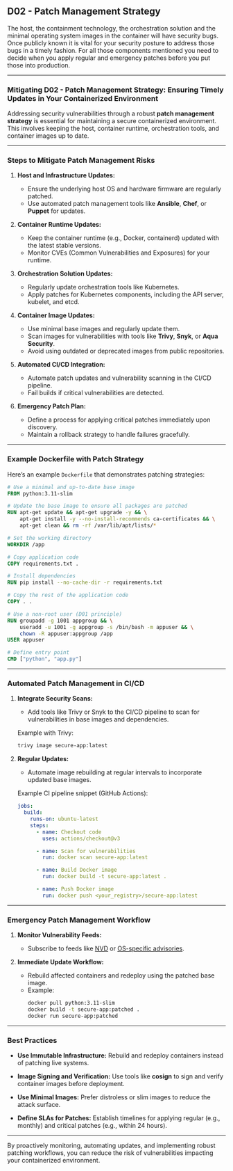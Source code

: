 ## D02 - Patch Management Strategy	
The host, the containment technology, the orchestration solution and the minimal operating system images in the container will have security bugs. Once publicly known it is vital for your security posture to address those bugs in a timely fashion. For all those components mentioned you need to decide when you apply regular and emergency patches before you put those into production.

---
### Mitigating D02 - Patch Management Strategy: Ensuring Timely Updates in Your Containerized Environment

Addressing security vulnerabilities through a robust **patch management strategy** is essential for maintaining a secure containerized environment. This involves keeping the host, container runtime, orchestration tools, and container images up to date.

---

### Steps to Mitigate Patch Management Risks
1. **Host and Infrastructure Updates:**
   - Ensure the underlying host OS and hardware firmware are regularly patched.
   - Use automated patch management tools like **Ansible**, **Chef**, or **Puppet** for updates.
   
2. **Container Runtime Updates:**
   - Keep the container runtime (e.g., Docker, containerd) updated with the latest stable versions.
   - Monitor CVEs (Common Vulnerabilities and Exposures) for your runtime.

3. **Orchestration Solution Updates:**
   - Regularly update orchestration tools like Kubernetes.
   - Apply patches for Kubernetes components, including the API server, kubelet, and etcd.

4. **Container Image Updates:**
   - Use minimal base images and regularly update them.
   - Scan images for vulnerabilities with tools like **Trivy**, **Snyk**, or **Aqua Security**.
   - Avoid using outdated or deprecated images from public repositories.

5. **Automated CI/CD Integration:**
   - Automate patch updates and vulnerability scanning in the CI/CD pipeline.
   - Fail builds if critical vulnerabilities are detected.

6. **Emergency Patch Plan:**
   - Define a process for applying critical patches immediately upon discovery.
   - Maintain a rollback strategy to handle failures gracefully.

---

### Example Dockerfile with Patch Strategy

Here’s an example `Dockerfile` that demonstrates patching strategies:

```dockerfile
# Use a minimal and up-to-date base image
FROM python:3.11-slim

# Update the base image to ensure all packages are patched
RUN apt-get update && apt-get upgrade -y && \
    apt-get install -y --no-install-recommends ca-certificates && \
    apt-get clean && rm -rf /var/lib/apt/lists/*

# Set the working directory
WORKDIR /app

# Copy application code
COPY requirements.txt .

# Install dependencies
RUN pip install --no-cache-dir -r requirements.txt

# Copy the rest of the application code
COPY . .

# Use a non-root user (D01 principle)
RUN groupadd -g 1001 appgroup && \
    useradd -u 1001 -g appgroup -s /bin/bash -m appuser && \
    chown -R appuser:appgroup /app
USER appuser

# Define entry point
CMD ["python", "app.py"]
```

---

### Automated Patch Management in CI/CD
1. **Integrate Security Scans:**
   - Add tools like Trivy or Snyk to the CI/CD pipeline to scan for vulnerabilities in base images and dependencies.

   Example with Trivy:
   ```bash
   trivy image secure-app:latest
   ```

2. **Regular Updates:**
   - Automate image rebuilding at regular intervals to incorporate updated base images.

   Example CI pipeline snippet (GitHub Actions):
   ```yaml
   jobs:
     build:
       runs-on: ubuntu-latest
       steps:
         - name: Checkout code
           uses: actions/checkout@v3

         - name: Scan for vulnerabilities
           run: docker scan secure-app:latest

         - name: Build Docker image
           run: docker build -t secure-app:latest .

         - name: Push Docker image
           run: docker push <your_registry>/secure-app:latest
   ```

---

### Emergency Patch Management Workflow
1. **Monitor Vulnerability Feeds:**
   - Subscribe to feeds like [NVD](https://nvd.nist.gov/) or [OS-specific advisories](https://ubuntu.com/security/notices).

2. **Immediate Update Workflow:**
   - Rebuild affected containers and redeploy using the patched base image.
   - Example:
     ```bash
     docker pull python:3.11-slim
     docker build -t secure-app:patched .
     docker run secure-app:patched
     ```

---

### Best Practices
- **Use Immutable Infrastructure:**
  Rebuild and redeploy containers instead of patching live systems.
  
- **Image Signing and Verification:**
  Use tools like **cosign** to sign and verify container images before deployment.
  
- **Use Minimal Images:**
  Prefer distroless or slim images to reduce the attack surface.

- **Define SLAs for Patches:**
  Establish timelines for applying regular (e.g., monthly) and critical patches (e.g., within 24 hours).

---

By proactively monitoring, automating updates, and implementing robust patching workflows, you can reduce the risk of vulnerabilities impacting your containerized environment.